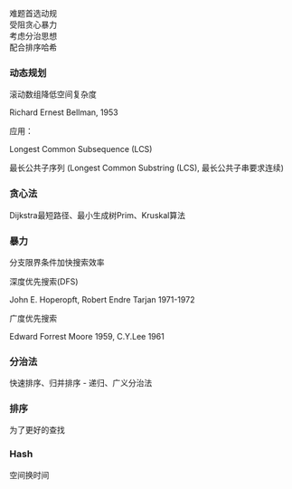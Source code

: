 难题首选动规<br>受阻贪心暴力<br>考虑分治思想<br>配合排序哈希

### 动态规划

滚动数组降低空间复杂度

Richard Ernest Bellman, 1953

应用：

Longest Common Subsequence (LCS)

最长公共子序列 (Longest Common Substring (LCS), 最长公共子串要求连续)



### 贪心法

Dijkstra最短路径、最小生成树Prim、Kruskal算法



### 暴力 

分支限界条件加快搜索效率



深度优先搜索(DFS)

John E. Hoperopft, Robert Endre Tarjan 1971-1972

广度优先搜索

Edward Forrest Moore 1959, C.Y.Lee 1961

### 分治法

快速排序、归并排序 - 递归、广义分治法



### 排序

为了更好的查找



### Hash

空间换时间















